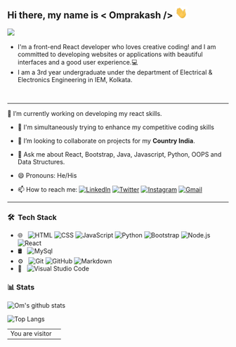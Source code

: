 ## Hi there, my name is < Omprakash /> <img src="https://github.com/ommiy2j/ommiy2j/blob/main/images/hi.gif" width="28px" alt="waving hand" />
<p align="left"> <img src="https://komarev.com/ghpvc/?username=ommiy2j&label=views&color=blue&style=plastic%22%20" /></p> 

 

* I'm a front-end React developer who loves creative coding! and I am committed to developing websites or applications with beautiful interfaces and a good user experience.‍💻
* I am a 3rd year undergraduate under the department of Electrical & Electronics Engineering in IEM, Kolkata.
<br />

***
🔭 I’m currently working on developing my react skills.

-  🌱 I'm simultaneously trying to enhance my competitive coding skills

-  👯 I’m looking to collaborate on projects for my **Country India**.

-  💬 Ask me about React, Bootstrap, Java, Javascript, Python, OOPS and Data Structures.

-  😄 Pronouns: He/His

-  📫 How to reach me:
[![LinkedIn](https://img.shields.io/badge/-Omprakash-2867B2?style=flat&logo=Linkedin&logoColor=white)](https://www.linkedin.com/in/omprakash-kumar-0237161b0/)
[![Twitter](https://img.shields.io/badge/__Om__-1da1f2?style=flat&logo=Twitter&logoColor=white)](https://twitter.com/Ompraka55399766)
[![Instagram](https://img.shields.io/badge/__om.prakash__-833ab4?style=flat&logo=Instagram&logoColor=white)](https://www.instagram.com/__om.prakash__/)
[![Gmail](https://img.shields.io/badge/-Omprakash-DB4437?style=flat&logo=Gmail&logoColor=white)](mailto:ommiy2j@gmail.com)


***

<h3> 🛠 &nbsp;Tech Stack</h3>

- 🌐 &nbsp;
  ![HTML](https://img.shields.io/badge/-HTML-333333?style=flat&logo=HTML5)
  ![CSS](https://img.shields.io/badge/-CSS-333333?style=flat&logo=CSS3&logoColor=1572B6)
  ![JavaScript](https://img.shields.io/badge/-JavaScript-333333?style=flat&logo=javascript)
  ![Python](https://img.shields.io/badge/-Python-333333?style=flat&logo=python)
  ![Bootstrap](https://img.shields.io/badge/-Bootstrap-333333?style=flat&logo=bootstrap&logoColor=563D7C)
  ![Node.js](https://img.shields.io/badge/-Node.js-333333?style=flat&logo=node.js)
  ![React](https://img.shields.io/badge/-React-333333?style=flat&logo=react)
- 🛢 &nbsp;
  ![MySql](https://img.shields.io/badge/-mysql-333333?style=flat&logo=mysql)
- ⚙️ &nbsp;
  ![Git](https://img.shields.io/badge/-Git-333333?style=flat&logo=git)
  ![GitHub](https://img.shields.io/badge/-GitHub-333333?style=flat&logo=github)
  ![Markdown](https://img.shields.io/badge/-Markdown-333333?style=flat&logo=markdown)
- 🔧 &nbsp;
  ![Visual Studio Code](https://img.shields.io/badge/-Visual%20Studio%20Code-333333?style=flat&logo=visual-studio-code&logoColor=007ACC)


### 📊 Stats
![Om's github stats](https://github-readme-stats.vercel.app/api?username=ommiy2j&show_icons=true&theme=radical) 

![Top Langs](https://github-readme-stats.vercel.app/api/top-langs/?username=ommiy2j&layout=compact&title_color=19F9D8&icon_color=19F9D8&bg_color=002B36&text_color=FFFFFF)




<table>
  <tr>
    <td>You are visitor</td>
    <td><img src="https://profile-counter.glitch.me/ommiy2j/count.svg" alt="" /></td>
  </tr>
</table>
